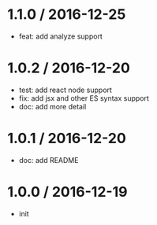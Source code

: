 
1.1.0 / 2016-12-25
==================

  * feat: add analyze support

1.0.2 / 2016-12-20
==================

  * test: add react node support
  * fix: add jsx and other ES syntax support
  * doc: add more detail

1.0.1 / 2016-12-20
==================

  * doc: add README

1.0.0 / 2016-12-19
==================

  * init

